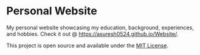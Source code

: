 # Personal Website

My personal website showcasing my education, background, experiences, and hobbies. Check it out @ https://asuresh0524.github.io/Website/. 

This project is open source and available under the [MIT License](LICENSE). 
